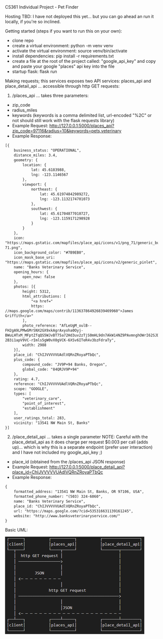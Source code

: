 CS361 Individual Project - Pet Finder


Hosting TBD: I have not deployed this yet... but you can go ahead an run it locally, if you're so inclined.


Getting started (steps if you want to run this on your own):
* clone repo
* create a virtual environment: python -m venv venv
* activate the virtual environment: source venv/bin/activate
* install dependencies: pip install -r requirements.txt
* create a file at the root of the project called: "google_api_key" and copy and paste your google "places" api key into the file
* startup flask: flask run


Making requests; this services exposes two API services: places_api and place_detail_api ... accessible through http GET requests:

1. /places_api ... takes three parameters: 
* zip_code
* radius_miles
* keywords (keywords is a comma delimited list, url-encoded "%2C" or not should still work with the flask requests library)
* Example Request: http://127.0.0.1:5000/places_api?zip_code=97116&radius=10&keywords=pets,veterinary
* Example Response:
```
[{
    business_status: "OPERATIONAL",
    distance_miles: 3.4,
    geometry: {
        location: {
            lat: 45.6183988,
            lng: -123.1146567
        },
        viewport: {
            northeast: {
                lat: 45.61974842989272,
                lng: -123.1132174701073
            },
            southwest: {
                lat: 45.61704877010727,
                lng: -123.1159171298928
            }
        }
    },
    icon: "https://maps.gstatic.com/mapfiles/place_api/icons/v1/png_71/generic_business-71.png",
    icon_background_color: "#7B9EB0",
    icon_mask_base_uri: "https://maps.gstatic.com/mapfiles/place_api/icons/v2/generic_pinlet",
    name: "Banks Veterinary Service",
    opening_hours: {
        open_now: false
    },
    photos: [{
        height: 5312,
        html_attributions: [
            "<a href="
            https: //maps.google.com/maps/contrib/113637864926839469960">James Griffith</a>"
        ],
        photo_reference: "AfLeUgM_oulB--FH2gA9LPMwGMrSNX2GX9xkAgrAxyoha0Oyj-BWuLHTxM_MFptZfqQS5WJvBT75a72Hd3uv2zTjS0mHL9dn7AkW14NZ9PAvmnghOWrI62SJDdJRRQF9gF-2B3i1apV9VC-rImls5gW0vX0gVCK-6XSv6ITeR4v3bzFdraTy",
        width: 2988
    }],
    place_id: "ChIJVVVVVUAdlVQRnZRoyaPTbQc",
    plus_code: {
        compound_code: "JV9P+94 Banks, Oregon",
        global_code: "84QRJV9P+94"
    },
    rating: 4.7,
    reference: "ChIJVVVVVUAdlVQRnZRoyaPTbQc",
    scope: "GOOGLE",
    types: [
        "veterinary_care",
        "point_of_interest",
        "establishment"
    ],
    user_ratings_total: 283,
    vicinity: "13541 NW Main St, Banks"
}]
```



2. /place_detail_api ... takes a single parameter
NOTE: Careful with the place_detail_api as it does charge per request $0.003 per call (adds up)... which is why this is a separate endpoint (prefer user interaction) and I have not included my google_api_key ;)
* place_id (obtained from the /places_api JSON response)
* Example Request: http://127.0.0.1:5000/place_detail_api?place_id=ChIJVVVVVUAdlVQRnZRoyaPTbQc
* Example Response:
```
{
    formatted_address: "13541 NW Main St, Banks, OR 97106, USA",
    formatted_phone_number: "(503) 324-6060",
    name: "Banks Veterinary Service",
    place_id: "ChIJVVVVVUAdlVQRnZRoyaPTbQc",
    url: "https://maps.google.com/?cid=535316631139161245",
    website: "http://www.banksveterinaryservice.com/"
}
```

Basic UML:

![alt text](uml.png "UML Sequence Diagram")
